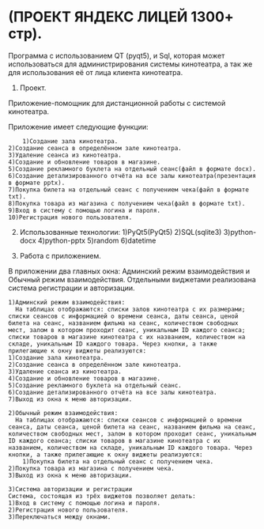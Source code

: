 # (ПРОЕКТ ЯНДЕКС ЛИЦЕЙ 1300+ стр).
Программа с использованием QT (pyqt5), и Sql, которая может использоваться для администрирования системы кинотеатра, а так же для использования её от лица клиента кинотеатра.
1. Проект.

 Приложение-помощник для дистанционной работы с системой кинотеатра.

  Приложение имеет следующие функции:

    	1)Создание зала кинотеатра.
	2)Создание сеанса в определённом зале кинотеатра.
	3)Удаление сеанса из кинотеатра.
	4)Создание и обновление товаров в магазине.
	5)Создание рекламного буклета на отдельный сеанс(файл в формате docx).
	6)Создание детализированного отчёта на все залы кинотеатра(презентация в формате pptx).
	7)Покупка билета на отдельный сеанс с получением чека(файл в формате txt).
	8)Покупка товара из магазина с получением чека(файл в формате txt).
	9)Вход в систему с помощью логина и пароля.
	10)Регистрация нового пользователя.
	
  2. Использованные технологии:
	1)PyQt5(PyQt5)
	2)SQL(sqlite3)
	3)python-docx
	4)python-pptx
	5)random
	6)datetime

  3. Работа с приложением.

 В приложении два главных окна: Админский режим взаимодействия и Обычный режим взаимодействия. Отдельными виджетами реализована система регистрации и авторизации. 

    1)Админский режим взаимодействия:
      На таблицах отображаются: списки залов кинотеатра с их размерами; списки сеансов с информацией о времени сеанса, даты сеанса, ценой билета на сеанс, названием фильма на сеанс, количеством свободных мест, залом в котором проходит сеанс, уникальным ID каждого сеанса; списки товаров в магазине кинотеатра с их названием, количеством на складе, уникальным ID каждого товара. Через кнопки, а также прилегающие к окну виджеты реализуются:
	1)Создание зала кинотеатра.
	2)Создание сеанса в определённом зале кинотеатра.
	3)Удаление сеанса из кинотеатра.
	4)Создание и обновление товаров в магазине.
	5)Создание рекламного буклета на отдельный сеанс.
	6)Создание детализированного отчёта на все залы кинотеатра.
	7)Выход из окна к меню авторизации.

    2)Обычный режим взаимодействия:
      На таблицах отображаются: списки сеансов с информацией о времени сеанса, даты сеанса, ценой билета на сеанс, названием фильма на сеанс, количеством свободных мест, залом в котором проходит сеанс, уникальным ID каждого сеанса; списки товаров в магазине кинотеатра с их названием, количеством на складе, уникальным ID каждого товара. Через кнопки, а также прилегающие к окну виджеты реализуются:
    	1)Покупка билета на отдельный сеанс с получением чека.
	2)Покупка товара из магазина с получением чека.
	3)Выход из окна к меню авторизации.

    3)Система авторизации и регистрации
	Система, состоящая из трёх виджетов позволяет делать:
	1)Вход в систему с помощью логина и пароля.
	2)Регистрация нового пользователя.
	3)Переключаться между окнами.
